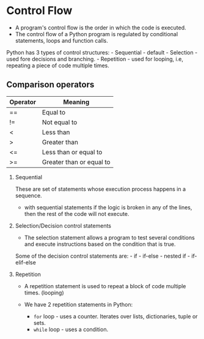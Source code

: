 # Control Flow

- A program's control flow is the order in which the code is executed.
- The control flow of a Python program is regulated by conditional statements, loops and function calls.

Python has 3 types of control structures:
    - Sequential - default
    - Selection - used fore decisions and branching.
    - Repetition - used for looping, i.e, repeating a piece of code multiple times.

## Comparison operators

| Operator | Meaning |
|----------|---------|
| == | Equal to |
| != | Not equal to |
| < | Less than |
| > | Greater than |
| <= | Less than or equal to |
| >= | Greater than or equal to |



1. Sequential

    These are set of statements whose execution process happens in a sequence. 
    - with sequential statements if the logic is broken in any of the lines, then the rest of the code will not execute.

2. Selection/Decision control statements

    - The selection statement allows a program to test several conditions and execute instructions based on the condition that is true.

    Some of the decision control statements are:
        - if
        - if-else
        - nested if
        - if-elif-else

3. Repetition 

    - A repetition statement is used to repeat a block of code multiple times. (looping)

    - We have 2 repetition statements in Python:
        - `for` loop - uses a counter. Iterates over lists, dictionaries, tuple or sets.
        - `while` loop - uses a condition.
